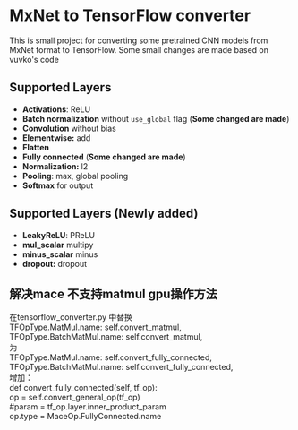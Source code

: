 # MxNet to TensorFlow converter

This is small project for converting some pretrained CNN models from MxNet format to TensorFlow. 
Some small changes are made based on vuvko's code

## Supported Layers

* **Activations**: ReLU
* **Batch normalization** without `use_global` flag (**Some changed are made**)
* **Convolution** without bias
* **Elementwise:** add
* **Flatten**
* **Fully connected** (**Some changed are made**)
* **Normalization:** l2
* **Pooling**: max, global pooling
* **Softmax** for output


## Supported Layers (Newly added)

* **LeakyReLU**: PReLU
* **mul_scalar** multipy
* **minus_scalar** minus
* **dropout:** dropout

## 解决mace 不支持matmul gpu操作方法
在tensorflow_converter.py 中替换  
TFOpType.MatMul.name: self.convert_matmul,  
TFOpType.BatchMatMul.name: self.convert_matmul,  
为  
TFOpType.MatMul.name: self.convert_fully_connected,  
TFOpType.BatchMatMul.name: self.convert_fully_connected,  
增加：  
def convert_fully_connected(self, tf_op):  
op = self.convert_general_op(tf_op)  
#param = tf_op.layer.inner_product_param  
op.type = MaceOp.FullyConnected.name  
